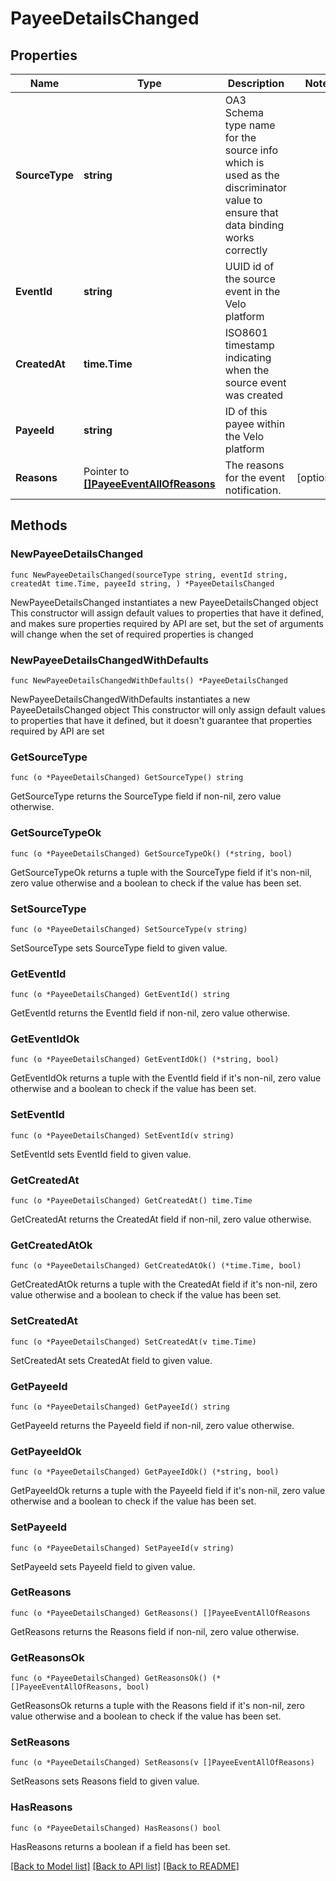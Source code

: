 # PayeeDetailsChanged

## Properties

Name | Type | Description | Notes
------------ | ------------- | ------------- | -------------
**SourceType** | **string** | OA3 Schema type name for the source info which is used as the discriminator value to ensure that data binding works correctly | 
**EventId** | **string** | UUID id of the source event in the Velo platform | 
**CreatedAt** | **time.Time** | ISO8601 timestamp indicating when the source event was created | 
**PayeeId** | **string** | ID of this payee within the Velo platform | 
**Reasons** | Pointer to [**[]PayeeEventAllOfReasons**](PayeeEventAllOfReasons.md) | The reasons for the event notification. | [optional] 

## Methods

### NewPayeeDetailsChanged

`func NewPayeeDetailsChanged(sourceType string, eventId string, createdAt time.Time, payeeId string, ) *PayeeDetailsChanged`

NewPayeeDetailsChanged instantiates a new PayeeDetailsChanged object
This constructor will assign default values to properties that have it defined,
and makes sure properties required by API are set, but the set of arguments
will change when the set of required properties is changed

### NewPayeeDetailsChangedWithDefaults

`func NewPayeeDetailsChangedWithDefaults() *PayeeDetailsChanged`

NewPayeeDetailsChangedWithDefaults instantiates a new PayeeDetailsChanged object
This constructor will only assign default values to properties that have it defined,
but it doesn't guarantee that properties required by API are set

### GetSourceType

`func (o *PayeeDetailsChanged) GetSourceType() string`

GetSourceType returns the SourceType field if non-nil, zero value otherwise.

### GetSourceTypeOk

`func (o *PayeeDetailsChanged) GetSourceTypeOk() (*string, bool)`

GetSourceTypeOk returns a tuple with the SourceType field if it's non-nil, zero value otherwise
and a boolean to check if the value has been set.

### SetSourceType

`func (o *PayeeDetailsChanged) SetSourceType(v string)`

SetSourceType sets SourceType field to given value.


### GetEventId

`func (o *PayeeDetailsChanged) GetEventId() string`

GetEventId returns the EventId field if non-nil, zero value otherwise.

### GetEventIdOk

`func (o *PayeeDetailsChanged) GetEventIdOk() (*string, bool)`

GetEventIdOk returns a tuple with the EventId field if it's non-nil, zero value otherwise
and a boolean to check if the value has been set.

### SetEventId

`func (o *PayeeDetailsChanged) SetEventId(v string)`

SetEventId sets EventId field to given value.


### GetCreatedAt

`func (o *PayeeDetailsChanged) GetCreatedAt() time.Time`

GetCreatedAt returns the CreatedAt field if non-nil, zero value otherwise.

### GetCreatedAtOk

`func (o *PayeeDetailsChanged) GetCreatedAtOk() (*time.Time, bool)`

GetCreatedAtOk returns a tuple with the CreatedAt field if it's non-nil, zero value otherwise
and a boolean to check if the value has been set.

### SetCreatedAt

`func (o *PayeeDetailsChanged) SetCreatedAt(v time.Time)`

SetCreatedAt sets CreatedAt field to given value.


### GetPayeeId

`func (o *PayeeDetailsChanged) GetPayeeId() string`

GetPayeeId returns the PayeeId field if non-nil, zero value otherwise.

### GetPayeeIdOk

`func (o *PayeeDetailsChanged) GetPayeeIdOk() (*string, bool)`

GetPayeeIdOk returns a tuple with the PayeeId field if it's non-nil, zero value otherwise
and a boolean to check if the value has been set.

### SetPayeeId

`func (o *PayeeDetailsChanged) SetPayeeId(v string)`

SetPayeeId sets PayeeId field to given value.


### GetReasons

`func (o *PayeeDetailsChanged) GetReasons() []PayeeEventAllOfReasons`

GetReasons returns the Reasons field if non-nil, zero value otherwise.

### GetReasonsOk

`func (o *PayeeDetailsChanged) GetReasonsOk() (*[]PayeeEventAllOfReasons, bool)`

GetReasonsOk returns a tuple with the Reasons field if it's non-nil, zero value otherwise
and a boolean to check if the value has been set.

### SetReasons

`func (o *PayeeDetailsChanged) SetReasons(v []PayeeEventAllOfReasons)`

SetReasons sets Reasons field to given value.

### HasReasons

`func (o *PayeeDetailsChanged) HasReasons() bool`

HasReasons returns a boolean if a field has been set.


[[Back to Model list]](../README.md#documentation-for-models) [[Back to API list]](../README.md#documentation-for-api-endpoints) [[Back to README]](../README.md)


